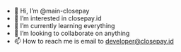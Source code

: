 - 👋 Hi, I’m @main-closepay
- 👀 I’m interested in closepay.id
- 🌱 I’m currently learning everything
- 💞️ I’m looking to collaborate on anything
- 📫 How to reach me is email to developer@closepay.id
